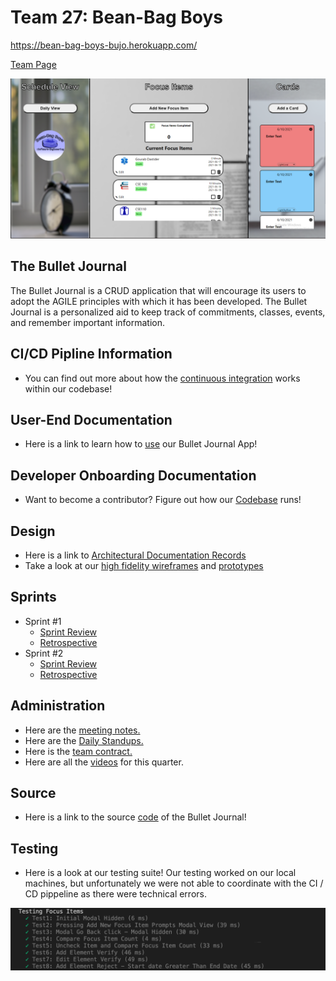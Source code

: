 # Team 27: Bean-Bag Boys

https://bean-bag-boys-bujo.herokuapp.com/

[Team Page](./admin/team.md)

![Front Page](./admin/teamPageassets/FrontPage.png)

## The Bullet Journal

The Bullet Journal is a CRUD application that will encourage its users to adopt the AGILE principles with which it has been developed. 
The Bullet Journal is a personalized aid to keep track of commitments, classes, events, and remember important information.

## CI/CD Pipline Information
- You can find out more about how the [continuous integration](./admin/cipipeline) works within our codebase! 

## User-End Documentation
- Here is a link to learn how to [use](./docs/Users%20Story%20Document.pdf) our Bullet Journal App!

## Developer Onboarding Documentation
- Want to become a contributor? Figure out how our [Codebase](./admin/onboard.md) runs!

## Design
- Here is a link to [Architectural Documentation Records](./specs/adrs)
- Take a look at our [high fidelity wireframes]() and [prototypes]()

## Sprints
- Sprint #1
  - [Sprint Review](./admin/meetings/051621-sprint-1-review.md)
  - [Retrospective](./admin/meetings/051621-retrospective.md)
- Sprint #2
  - [Sprint Review](./admin/meetings/053121-sprint-2-review.md)
  - [Retrospective](./admin/meetings/053121-retrospective2.md)

## Administration
- Here are the [meeting notes.](./admin/meetings)
- Here are the [Daily Standups.](./admin/dailyStandups)
- Here is the [team contract.](./admin/misc)
- Here are all the [videos](./admin/videos) for this quarter.

## Source
- Here is a link to the source [code](./source) of the Bullet Journal!

## Testing
- Here is a look at our testing suite! Our testing worked on our local machines, but unfortunately we were not able to coordinate with the CI / CD pippeline as there were technical errors.

![testing](./admin/teamPageassets/image.png)




